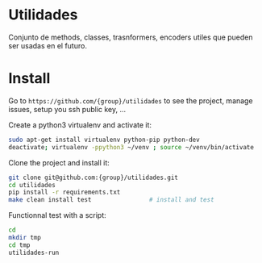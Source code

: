# Utilidades

Conjunto de methods, classes, trasnformers, encoders utiles que pueden ser usadas en el futuro.



# Install

Go to `https://github.com/{group}/utilidades` to see the project, manage issues,
setup you ssh public key, ...

Create a python3 virtualenv and activate it:

```bash
sudo apt-get install virtualenv python-pip python-dev
deactivate; virtualenv -ppython3 ~/venv ; source ~/venv/bin/activate
```

Clone the project and install it:

```bash
git clone git@github.com:{group}/utilidades.git
cd utilidades
pip install -r requirements.txt
make clean install test                # install and test
```
Functionnal test with a script:

```bash
cd
mkdir tmp
cd tmp
utilidades-run
```
